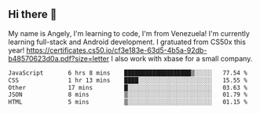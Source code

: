 ## Hi there 👋
My name is Angely, I'm learning to code, I'm from Venezuela!
I'm currently learning full-stack and Android development.
I gratuated from CS50x this year! https://certificates.cs50.io/cf3e183e-63d5-4b5a-92db-b48570623d0a.pdf?size=letter
I also work with xbase for a small company.

 <!--START_SECTION:waka-->

```txt
JavaScript       6 hrs 8 mins    ███████████████████▒░░░░░   77.54 %
CSS              1 hr 13 mins    ████░░░░░░░░░░░░░░░░░░░░░   15.55 %
Other            17 mins         █░░░░░░░░░░░░░░░░░░░░░░░░   03.63 %
JSON             8 mins          ▒░░░░░░░░░░░░░░░░░░░░░░░░   01.79 %
HTML             5 mins          ▒░░░░░░░░░░░░░░░░░░░░░░░░   01.15 %
```

<!--END_SECTION:waka-->
<!--
**angelycontrerasr/angelycontrerasr** is a ✨ _special_ ✨ repository because its `README.md` (this file) appears on your GitHub profile.

Here are some ideas to get you started:

- 🔭 I’m currently working on ...
- 🌱 I’m currently learning ...
- 👯 I’m looking to collaborate on ...
- 🤔 I’m looking for help with ...
- 💬 Ask me about ...
- 📫 How to reach me: ...
- 😄 Pronouns: ...
- ⚡ Fun fact: ...
-->
